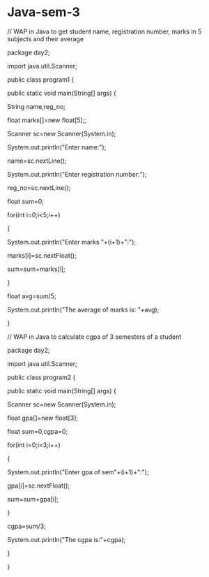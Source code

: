 # Java-sem-3


// WAP in Java to get student name, registration number, marks in 5 subjects and their average 

package day2; 
 
import java.util.Scanner; 
 
public class program1 { 
 
public static void main(String[] args) { 

String name,reg_no; 

float marks[]=new float[5];; 

Scanner sc=new Scanner(System.in); 

System.out.println("Enter name:"); 

name=sc.nextLine(); 

System.out.println("Enter registration number:"); 

reg_no=sc.nextLine(); 

float sum=0; 

for(int i=0;i<5;i++) 

{ 

System.out.println("Enter marks "+(i+1)+":"); 

marks[i]=sc.nextFloat(); 

sum=sum+marks[i]; 

} 

float avg=sum/5; 

System.out.println("The average of marks is: "+avg); 

} 

 

// WAP in Java to calculate cgpa of 3 semesters of a student 

package day2; 
 
import java.util.Scanner; 
 
public class program2 { 
 
public static void main(String[] args) { 

Scanner sc=new Scanner(System.in); 

float gpa[]=new float[3]; 

float sum=0,cgpa=0; 

for(int i=0;i<3;i++) 

{ 

System.out.println("Enter gpa of sem"+(i+1)+":"); 

gpa[i]=sc.nextFloat(); 

sum=sum+gpa[i]; 

} 

cgpa=sum/3; 

System.out.println("The cgpa is:"+cgpa); 

} 
 
} 
